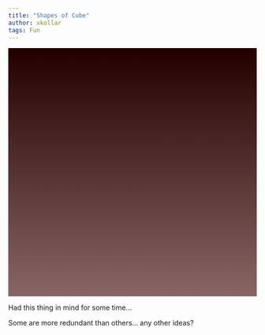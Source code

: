 ```yaml
---
title: "Shapes of Cube"
author: xkollar
tags: Fun
---
```

<style><!--
  #shapes {
    background-color: #000;
    align-items: center;
    vertical-align: center;
    display: flex;
    flex-direction: row;
  }
  #shapes a {
    background-color: #311;
    margin: 0 2pt;
    padding: 0.5ex 1em;
    cursor: pointer;
    flex: auto;
  }
  #shapes a:hover {
      background-color: #422;
  }
  canvas {
    margin: 0 auto;
    background: linear-gradient(#200, #866);
    display: block;
  }
--></style>
<div id="shapes"></div>
<canvas id="canvas" width="500" height="500"></canvas>
<script id="rendered-js" >
  const pt = (x,y) => { return {x:x, y:y}; };
  circ = [];
  for (const i in [0,1,2,3,4,5,6,7]) {
      p = (i/8*2+2/16)*Math.PI;
      const radius = Math.sqrt(2)*150;
      circ.push(pt(-Math.cos(p)*radius+250, Math.sin(p)*radius+250));
  }

  between = (from, to, fr) => pt(
      to.x*fr + from.x*(1-fr),
      to.y*fr + from.y*(1-fr)
  );

  const shapes = {
      base:   [pt(100,400), pt(300,400), pt(300,200), pt(100,200), pt(200,300), pt(400,300), pt(400,100), pt(200,100)],
      front:  [pt(200,300), pt(300,300), pt(300,200), pt(200,200), pt(100,400), pt(400,400), pt(400,100), pt(100,100)],
      octo1:  [circ[0], circ[1], circ[4], circ[5], circ[7], circ[2], circ[3], circ[6]],
      octo2:  [circ[0], circ[2], circ[4], circ[6], circ[1], circ[3], circ[5], circ[7]],
      octo3:  [circ[0], circ[1], circ[2], circ[3], circ[4], circ[5], circ[6], circ[7]],
      bipart: [pt(100,400), pt(100,100), pt(200,400), pt(200,100), pt(300,100), pt(300,400), pt(400,100), pt(400,400)],
      order:  [pt(250,400), pt(400,300), pt(250,200), pt(100,300), pt(250,300), pt(400,200), pt(250,100), pt(100,200)],
  };

  var start_time = -1;
  var current_time = 0;
  var start = shapes.base;
  var current = [];
  var target = start;

  const menu = document.getElementById("shapes");
  for (shape in shapes) {
      var a = document.createElement("a");
      a.appendChild(document.createTextNode(shape));
      // a.href = "";
      a.onclick = (x => e => {
          start_time = current_time;
          start = [];
          for (const i in current) {
              start[i] = current[i];
          }
          target = shapes[x];
          // window.requestAnimationFrame(d);
          return false;
      })(shape);
      menu.appendChild(a);
  }

  cube = {
      0: [1,3,4],
      1: [2,5],
      2: [3,6],
      3: [7],
      4: [5,7],
      5: [6],
      6: [7],
      7: [],
  };

  var lines = [];
  for (const x in cube) {
      for (const i in cube[x]) {
          const y = cube[x][i];
          lines.push([x,y]);
      }
  }

  const drawLine = (ctx, pt1, pt2) => {
      ctx.moveTo(pt1.x,pt1.y);
      ctx.lineTo(pt2.x,pt2.y);
  }

  var animation_done = false;

  const draw = (canvas) => (ts) => {
      current_time = ts;

      var t = (current_time - start_time) / 2000;
      if (t < 1) {
          animation_done = false;
      } else {
          if (animation_done == true) {
              window.requestAnimationFrame(draw(canvas));
              return;
          }
          animation_done = true;
      }
      t = Math.min(t, 1);
      for (const i in target) {
          current[i] = between(start[i], target[i], t);
      }

      ctx = canvas.getContext("2d");
      ctx.clearRect(0, 0, canvas.width, canvas.height);
      ctx.lineWidth = 3;
      ctx.save();
      ctx.beginPath();
      for (const i in lines) {
          const line = lines[i];
          drawLine(ctx, current[line[0]], current[line[1]]);
      }
      ctx.stroke();
      ctx.restore();
      ctx.save();
      for (const i in cube) {
          ctx.beginPath();
          ctx.arc(current[i].x, current[i].y, 20, 0, 2*Math.PI, false);
          ctx.fillStyle = '#633';
          ctx.fill();
          ctx.stroke();
          ctx.font = "bold 16px Arial";
          ctx.fillStyle = '#311';
          ctx.textAlign = "center";
          ctx.textBaseline = "middle";
          ctx.fillText(i, current[i].x, current[i].y);
      }
      ctx.restore();
      window.requestAnimationFrame(draw(canvas));
  }
  const d = draw(document.getElementById("canvas"));
  window.requestAnimationFrame(d);
</script>

Had this thing in mind for some time...

Some are more redundant than others... any other ideas?
